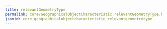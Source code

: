 ```yaml
---
title: relevantGeometryType
permalink: core/GeographicalObjectCharacteristic.relevantGeometryType.html
jsonid: core_geographicalobjectcharacteristic_relevantgeometrytype
---
```

